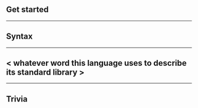 

## Get started



---

## Syntax

---

## < whatever word this language uses to describe its standard library >



---

## Trivia
